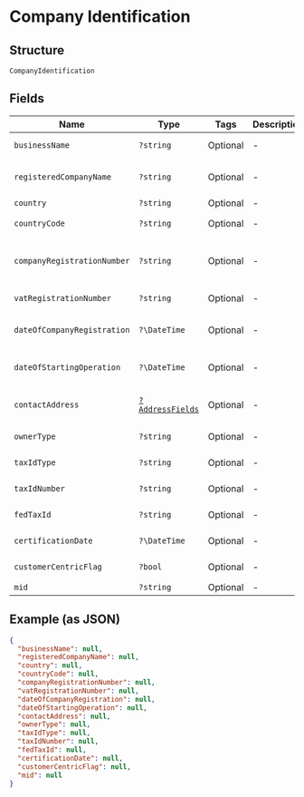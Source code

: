 
# Company Identification

## Structure

`CompanyIdentification`

## Fields

| Name | Type | Tags | Description | Getter | Setter |
|  --- | --- | --- | --- | --- | --- |
| `businessName` | `?string` | Optional | - | getBusinessName(): ?string | setBusinessName(?string businessName): void |
| `registeredCompanyName` | `?string` | Optional | - | getRegisteredCompanyName(): ?string | setRegisteredCompanyName(?string registeredCompanyName): void |
| `country` | `?string` | Optional | - | getCountry(): ?string | setCountry(?string country): void |
| `countryCode` | `?string` | Optional | - | getCountryCode(): ?string | setCountryCode(?string countryCode): void |
| `companyRegistrationNumber` | `?string` | Optional | - | getCompanyRegistrationNumber(): ?string | setCompanyRegistrationNumber(?string companyRegistrationNumber): void |
| `vatRegistrationNumber` | `?string` | Optional | - | getVatRegistrationNumber(): ?string | setVatRegistrationNumber(?string vatRegistrationNumber): void |
| `dateOfCompanyRegistration` | `?\DateTime` | Optional | - | getDateOfCompanyRegistration(): ?\DateTime | setDateOfCompanyRegistration(?\DateTime dateOfCompanyRegistration): void |
| `dateOfStartingOperation` | `?\DateTime` | Optional | - | getDateOfStartingOperation(): ?\DateTime | setDateOfStartingOperation(?\DateTime dateOfStartingOperation): void |
| `contactAddress` | [`?AddressFields`](../../doc/models/address-fields.md) | Optional | - | getContactAddress(): ?AddressFields | setContactAddress(?AddressFields contactAddress): void |
| `ownerType` | `?string` | Optional | - | getOwnerType(): ?string | setOwnerType(?string ownerType): void |
| `taxIdType` | `?string` | Optional | - | getTaxIdType(): ?string | setTaxIdType(?string taxIdType): void |
| `taxIdNumber` | `?string` | Optional | - | getTaxIdNumber(): ?string | setTaxIdNumber(?string taxIdNumber): void |
| `fedTaxId` | `?string` | Optional | - | getFedTaxId(): ?string | setFedTaxId(?string fedTaxId): void |
| `certificationDate` | `?\DateTime` | Optional | - | getCertificationDate(): ?\DateTime | setCertificationDate(?\DateTime certificationDate): void |
| `customerCentricFlag` | `?bool` | Optional | - | getCustomerCentricFlag(): ?bool | setCustomerCentricFlag(?bool customerCentricFlag): void |
| `mid` | `?string` | Optional | - | getMid(): ?string | setMid(?string mid): void |

## Example (as JSON)

```json
{
  "businessName": null,
  "registeredCompanyName": null,
  "country": null,
  "countryCode": null,
  "companyRegistrationNumber": null,
  "vatRegistrationNumber": null,
  "dateOfCompanyRegistration": null,
  "dateOfStartingOperation": null,
  "contactAddress": null,
  "ownerType": null,
  "taxIdType": null,
  "taxIdNumber": null,
  "fedTaxId": null,
  "certificationDate": null,
  "customerCentricFlag": null,
  "mid": null
}
```

